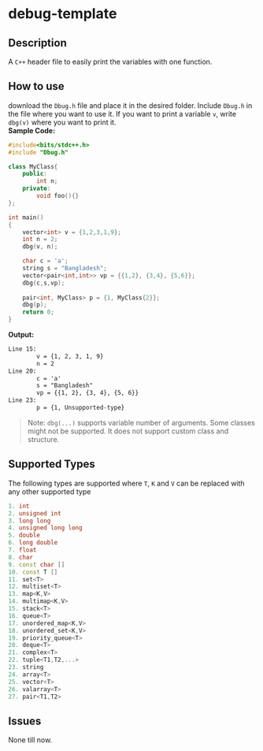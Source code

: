 # debug-template

## Description

A `C++` header file to easily print the variables with one function.

## How to use
download the `Dbug.h` file and place it in the desired folder. Include `Dbug.h` in the file where you want to use it. If you want to print a variable `v`, write `dbg(v)` where you want to print it. <br>
<b>Sample Code:</b><br>

```cpp
#include<bits/stdc++.h>
#include "Dbug.h"

class MyClass{
    public:
        int n;
    private:
        void foo(){}
};

int main()
{
    vector<int> v = {1,2,3,1,9};
    int n = 2;
    dbg(v, n);

    char c = 'a';
    string s = "Bangladesh";
    vector<pair<int,int>> vp = {{1,2}, {3,4}, {5,6}};
    dbg(c,s,vp);
    
    pair<int, MyClass> p = {1, MyClass{2}};
    dbg(p);
    return 0;
}
```

<b>Output:</b><br>

```txt
Line 15:
        v = {1, 2, 3, 1, 9}
        n = 2
Line 20:
        c = 'a'
        s = "Bangladesh"
        vp = {{1, 2}, {3, 4}, {5, 6}}
Line 23:
        p = {1, Unsupported-type}
```

> Note: `dbg(...)` supports variable number of arguments. Some classes might not be supported. It does not support custom class and structure.<br>

## Supported Types

The following types are supported where `T`, `K` and `V` can be replaced with any other supported type<br>

```cpp
1. int
2. unsigned int
3. long long
4. unsigned long long
5. double
6. long double
7. float
8. char
9. const char []
10. const T []
11. set<T>
12. multiset<T>
13. map<K,V>
14. multimap<K,V>
15. stack<T>
16. queue<T>
17. unordered_map<K,V>
18. unordered_set<K,V>
19. priority_queue<T>
20. deque<T>
21. complex<T>
22. tuple<T1,T2,...>
23. string
24. array<T>
25. vector<T>
26. valarray<T>
27. pair<T1,T2>
```
## Issues
None till now.